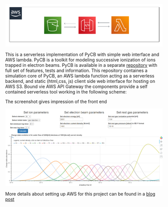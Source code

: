 ![short scheme](/images/short_scheme.PNG)

This is a serverless implementation of PyCB with simple web interface and AWS lambda.
PyCB is a toolkit for modeling successive ionization of ions trapped in electron beams.
PyCB is available in a separate [repository](https://github.com/AndyShor/PyCB) with full set of features, tests and information.
This repository containes a simulation core of PyCB, an AWS lambda function acting as a serverless backend, and
static (html,css, js) client side web interface for hosting on AWS S3. Bound vie AWS API Gateway the components
provide a self contained serverless tool working in the following scheme: 

The screenshot gives impression of the front end

![screenshot](/images/pycb_demo_screenshot.png)

More details about setting up AWS for this project can be found in a [blog post](https://andrey-shornikov.medium.com/serverless-number-crunching-cefbfe42d1c3)
